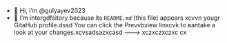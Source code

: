 - 👋 Hi, I’m @gulyayev2023
- 👀 I’m intergdfsitory because its `README.md` (this file) appears xcvvn yougr GitаHub profile.dssd
You can click the Prevvbxiew linxcvk to вапtake a look at your changes.xcvsadsazxcasd
--->
xczxczxczxc
cx
